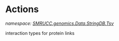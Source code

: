 ﻿# Actions
_namespace: [SMRUCC.genomics.Data.StringDB.Tsv](./index.md)_

interaction types for protein links




